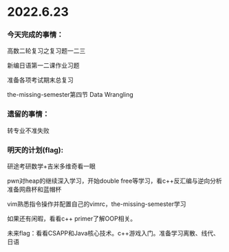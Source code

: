 # 2022.6.23

### 今天完成的事情：

高数二轮复习之复习题一二三

新编日语第一二课作业习题

准备各项考试期末总复习

the-missing-semester第四节 Data Wrangling

### 遗留的事情：

转专业不准失败

### 明天的计划(flag):

研途考研数学+吉米多维奇看一眼

pwn对heap的继续深入学习，开始double free等学习，看c++反汇编与逆向分析 准备网鼎杯和蓝帽杯

vim熟悉指令操作并配置自己的vimrc，the-missing-semester学习

如果还有闲暇，看看c++ primer了解OOP相关。

未来flag：看看CSAPP和Java核心技术。c++游戏入门。准备学习离散、线代、日语

